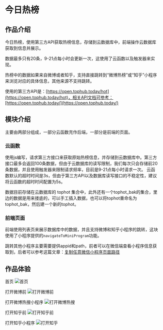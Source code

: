 # 今日热榜

## 作品介绍

今日热榜，使用第三方API获取热榜信息，存储到云数据库中，前端操作云数据库获取到信息并展示。

数据最多只有20条，9-21点每小时会更新一次，这使用了云函数以及触发器来实现。

热榜中的数据如果来自微博或者知乎，支持直接跳转到“微博热榜”或“知乎”小程序来浏览对应的具体信息，其他来源不支持跳转。

使用的第三方API是：[https://open.tophub.today/hot](https://open.tophub.today/hot)，相关API文档可参考：[https://open.tophub.today/](https://open.tophub.today/)


## 模块介绍

主要由两部分组成，一部分云函数充作后端，一部分是前端的页面。

### 云函数

使用js编写，请求第三方接口来获取原始热榜信息，并存储到云数据库中。第三方接口最多会返回100条数据，但由于云数据库的读写限制，我们每次只会存储前20条数据，并且使用触发器来限制请求频率，目前是9-21点每小时请求一次。
云函数默认的超时时间是3s，但由于第三方API以及数据库读写接口的不稳定性，建议将云函数的超时时间配置为5s。

数据目前存储在云数据库的 tophot 集合中，此外还有一个tophot\_bak的集合，里边的数据是用来搂底的，可以手工插入数据，也可以将tophot重命名为tophot\_bak，然后建一个新的tophot。

### 前端页面

前端使用列表页来展示数据库中的数据，并且支持微博和知乎小程序的跳转，这块使用了小程序提供的`navigateToMiniProgram`功能。

跳转其他小程序主要需要提供appid和path，前者可以在微信端查看小程序信息获取到，后者可以参考这篇文章：[复制任意微信小程序页面路径](https://developers.weixin.qq.com/community/develop/article/doc/0008066531c28043d2185a4d356813)

## 作品体验

首页
![首页](miniprogram/images/example-index.jpeg)

打开微博前
![打开微博前](miniprogram/images/example-weibo-pre.jpeg)

打开微博热搜小程序
![打开微博热搜](miniprogram/images/example-weibo.jpeg)

打开知乎前
![打开知乎前](miniprogram/images/example-zhihu-pre.jpeg)

打开知乎小程序
![打开知乎](miniprogram/images/example-zhihu.jpeg)
